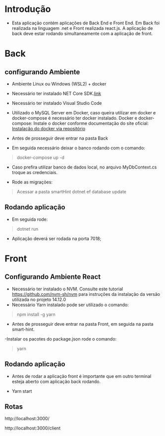 # Introdução
- Esta aplicação contém aplicações de Back End e Front End. Em Back foi realizada  na linguagem .net e Front realizada react.js. A aplicação de back deve estar rodando simultaneamente com a aplicação de front.

# Back

## configurando Ambiente
- Ambiente Linux ou Windows (WSL2) + docker
- Necessário ter instalado NET Core SDK.[link](https://docs.microsoft.com/pt-br/dotnet/core/install/linux-ubuntu)
- Necessário ter instalado Visual Studio Code
- Utilizado o MySQL Server em Docker, caso queira utilizar em docker e docker-compose é necessário ter docker instalado. Docker e docker-compose:
Instale o docker conforme documentação do site oficial:
[Instalação do docker via repositório](http://docs.docker.com/engine/install/ubuntu/#install-using-the-repository)

- Antes de prosseguir deve entrar na pasta Back
- Em seguida necessário deixar o banco rodando com o comando:
> docker-compose up -d

- Caso prefira utilizar banco de dados local, no arquivo MyDbContext.cs troque as credenciais.

- Rode as migrações:
> Acessar a pasta smartHint
> dotnet ef database update

## Rodando aplicação
- Em seguida rode:
> dotnet run

- Aplicação deverá ser rodada na porta 7018;


# Front

## Configurando Ambiente React
- Necessário ter instalado o NVM. Consulte este tutorial https://github.com/nvm-sh/nvm  para instruções da instalação da versão utilizada no projeto 14.12.0 
- Necessário Yarn instalado pode ser utilizado o comando:
 >  npm install -g yarn
 
- Antes de prosseguir deve entrar na pasta Front, em seguida na pasta smart-hint.
 
 -Instalar os pacotes do package.json rode o comando:
 > yarn
 
## Rodando aplicação
- Antes de rodar a aplicação front é importante que em outro terminal esteja aberto com aplicação back rodando.

- Yarn start

## Rotas

http://localhost:3000/

http://localhost:3000/client

